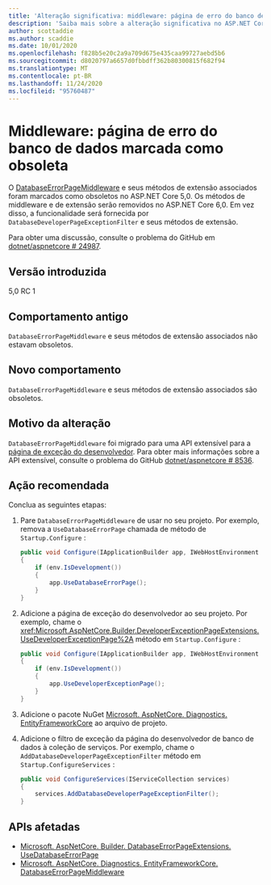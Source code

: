 ```yaml
---
title: 'Alteração significativa: middleware: página de erro do banco de dados marcada como obsoleta'
description: 'Saiba mais sobre a alteração significativa no ASP.NET Core 5,0 intitulado middleware: página de erro do banco de dados marcada como obsoleta'
author: scottaddie
ms.author: scaddie
ms.date: 10/01/2020
ms.openlocfilehash: f828b5e20c2a9a709d675e435caa99727aebd5b6
ms.sourcegitcommit: d8020797a6657d0fbbdff362b80300815f682f94
ms.translationtype: MT
ms.contentlocale: pt-BR
ms.lasthandoff: 11/24/2020
ms.locfileid: "95760487"
---
```

# <a name="middleware-database-error-page-marked-as-obsolete"></a>Middleware: página de erro do banco de dados marcada como obsoleta

O [DatabaseErrorPageMiddleware](/dotnet/api/microsoft.aspnetcore.diagnostics.entityframeworkcore.databaseerrorpagemiddleware?view=aspnetcore-3.0) e seus métodos de extensão associados foram marcados como obsoletos no ASP.NET Core 5,0. Os métodos de middleware e de extensão serão removidos no ASP.NET Core 6,0. Em vez disso, a funcionalidade será fornecida por `DatabaseDeveloperPageExceptionFilter` e seus métodos de extensão.

Para obter uma discussão, consulte o problema do GitHub em [dotnet/aspnetcore # 24987](https://github.com/dotnet/aspnetcore/issues/24987).

## <a name="version-introduced"></a>Versão introduzida

5,0 RC 1

## <a name="old-behavior"></a>Comportamento antigo

`DatabaseErrorPageMiddleware` e seus métodos de extensão associados não estavam obsoletos.

## <a name="new-behavior"></a>Novo comportamento

`DatabaseErrorPageMiddleware` e seus métodos de extensão associados são obsoletos.

## <a name="reason-for-change"></a>Motivo da alteração

`DatabaseErrorPageMiddleware` foi migrado para uma API extensível para a [página de exceção do desenvolvedor](/aspnet/core/fundamentals/error-handling#developer-exception-page). Para obter mais informações sobre a API extensível, consulte o problema do GitHub [dotnet/aspnetcore # 8536](https://github.com/dotnet/aspnetcore/issues/8536).

## <a name="recommended-action"></a>Ação recomendada

Conclua as seguintes etapas:

1. Pare `DatabaseErrorPageMiddleware` de usar no seu projeto. Por exemplo, remova a `UseDatabaseErrorPage` chamada de método de `Startup.Configure` :

    ```csharp
    public void Configure(IApplicationBuilder app, IWebHostEnvironment env)
    {
        if (env.IsDevelopment())
        {
            app.UseDatabaseErrorPage();
        }
    }
    ```

1. Adicione a página de exceção do desenvolvedor ao seu projeto. Por exemplo, chame o <xref:Microsoft.AspNetCore.Builder.DeveloperExceptionPageExtensions.UseDeveloperExceptionPage%2A> método em `Startup.Configure` :

    ```csharp
    public void Configure(IApplicationBuilder app, IWebHostEnvironment env)
    {
        if (env.IsDevelopment())
        {
            app.UseDeveloperExceptionPage();
        }
    }
    ```

1. Adicione o pacote NuGet [Microsoft. AspNetCore. Diagnostics. EntityFrameworkCore](https://www.nuget.org/packages/Microsoft.AspNetCore.Diagnostics.EntityFrameworkCore) ao arquivo de projeto.

1. Adicione o filtro de exceção da página do desenvolvedor de banco de dados à coleção de serviços. Por exemplo, chame o `AddDatabaseDeveloperPageExceptionFilter` método em `Startup.ConfigureServices` :

    ```csharp
    public void ConfigureServices(IServiceCollection services)
    {
        services.AddDatabaseDeveloperPageExceptionFilter();
    }
    ```

## <a name="affected-apis"></a>APIs afetadas

- [Microsoft. AspNetCore. Builder. DatabaseErrorPageExtensions. UseDatabaseErrorPage](/dotnet/api/microsoft.aspnetcore.builder.databaseerrorpageextensions.usedatabaseerrorpage?view=aspnetcore-3.0)
- [Microsoft. AspNetCore. Diagnostics. EntityFrameworkCore. DatabaseErrorPageMiddleware](/dotnet/api/microsoft.aspnetcore.diagnostics.entityframeworkcore.databaseerrorpagemiddleware?view=aspnetcore-3.0)

<!--

### Category

ASP.NET Core

### Affected APIs

- `Overload:Microsoft.AspNetCore.Builder.DatabaseErrorPageExtensions.UseDatabaseErrorPage`
- `T:Microsoft.AspNetCore.Diagnostics.EntityFrameworkCore.DatabaseErrorPageMiddleware`

-->
